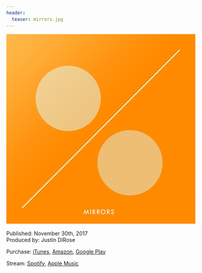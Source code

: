```yaml
---
header:
  teaser: mirrors.jpg
---
```

![Mirrors](/images/mirrors.jpg)

Published: November 30th, 2017  
Produced by: Justin DiRose

Purchase: [iTunes](https://itunes.apple.com/us/album/mirrors-single/1320126252),   [Amazon](http://www.amazon.com/gp/product/B077W1FKJC/?tag=distrokid06-20), [Google Play](https://play.google.com/store/music/album/Justin_DiRose_Mirrors?id=Bxdyp3ym5fxvoxqybqgkg3j6npi)

Stream:
[Spotify](https://open.spotify.com/album/0rSfOwfe6rQyhCZoL0X0nd), [Apple Music](https://itunes.apple.com/us/album/mirrors-single/1320126252?uo=4&app=music&at=1001lry3&ct=dashboard)
